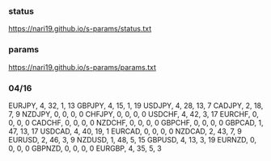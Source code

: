 ### status

https://nari19.github.io/s-params/status.txt

### params

https://nari19.github.io/s-params/params.txt

### 04/16

EURJPY, 4, 32, 1, 13
GBPJPY, 4, 15, 1, 19
USDJPY, 4, 28, 13, 7
CADJPY, 2, 18, 7, 9
NZDJPY, 0, 0, 0, 0
CHFJPY, 0, 0, 0, 0
USDCHF, 4, 42, 3, 17
EURCHF, 0, 0, 0, 0
CADCHF, 0, 0, 0, 0
NZDCHF, 0, 0, 0, 0
GBPCHF, 0, 0, 0, 0
GBPCAD, 1, 47, 13, 17
USDCAD, 4, 40, 19, 1
EURCAD, 0, 0, 0, 0
NZDCAD, 2, 43, 7, 9
EURUSD, 2, 46, 3, 9
NZDUSD, 1, 48, 5, 15
GBPUSD, 4, 13, 3, 19
EURNZD, 0, 0, 0, 0
GBPNZD, 0, 0, 0, 0
EURGBP, 4, 35, 5, 3
